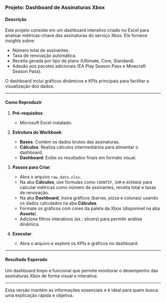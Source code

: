 ### **Projeto: Dashboard de Assinaturas Xbox**

#### **Descrição**
Este projeto consiste em um dashboard interativo criado no Excel para analisar métricas-chave das assinaturas do serviço Xbox. Ele fornece insights sobre:  
- Número total de assinantes.  
- Taxa de renovação automática.  
- Receita gerada por tipo de plano (Ultimate, Core, Standard).  
- Adesão aos pacotes adicionais (EA Play Season Pass e Minecraft Season Pass).  

O dashboard inclui gráficos dinâmicos e KPIs principais para facilitar a visualização dos dados.

---

#### **Como Reproduzir**

1. **Pré-requisitos**:
   - Microsoft Excel instalado.

2. **Estrutura do Workbook**:
   - **Bases**: Contém os dados brutos das assinaturas.
   - **Cálculos**: Realiza cálculos intermediários para alimentar o dashboard.
   - **Dashboard**: Exibe os resultados finais em formato visual.

3. **Passos para Criar**:
   - Abra o arquivo `raw_data.xlsx`.
   - Na aba **Cálculos**, use fórmulas como `COUNTIF`, `SUM` e `AVERAGE` para calcular métricas como número de assinantes, receita total e taxas de renovação.
   - Na aba **Dashboard**, insira gráficos (barras, pizza e colunas) usando os dados calculados na aba **Cálculos**.
   - Formate os gráficos com cores da paleta da Xbox (disponível na aba **Assets**).
   - Adicione filtros interativos (ex.: slicers) para permitir análise dinâmica.

4. **Executar**:
   - Abra o arquivo e explore os KPIs e gráficos no dashboard.

---

#### **Resultado Esperado**
Um dashboard limpo e funcional que permite monitorar o desempenho das assinaturas Xbox de forma visual e interativa.

--- 

Essa versão mantém as informações essenciais e é ideal para quem busca uma explicação rápida e objetiva.
